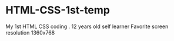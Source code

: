 # HTML-CSS-1st-temp
My 1st HTML CSS coding . 12 years old self learner 
Favorite screen resolution 1360x768
